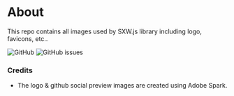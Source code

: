 # About
This repo contains all images used by SXW.js library including logo, favicons, etc..

![GitHub](https://img.shields.io/github/license/sxw-js/images.svg?style=flat-square&logo=github)
![GitHub issues](https://img.shields.io/github/issues/sxw-js/images.svg?style=flat-square&logo=github)

### Credits
 - The logo & github social preview images are created using Adobe Spark.
